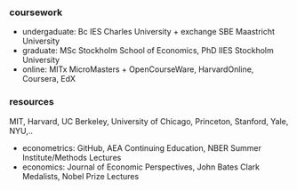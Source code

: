  ### coursework
 - undergaduate: Bc IES Charles University + exchange SBE Maastricht University
 - graduate: MSc Stockholm School of Economics, PhD IIES Stockholm University
 - online: MITx MicroMasters + OpenCourseWare, HarvardOnline, Coursera, EdX
 ### resources
 MIT, Harvard,  UC Berkeley, University of Chicago, Princeton, Stanford, Yale, NYU,..
 - econometrics: GitHub, AEA Continuing Education, NBER Summer Institute/Methods Lectures
 - economics: Journal of Economic Perspectives, John Bates Clark Medalists, Nobel Prize Lectures

